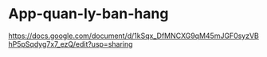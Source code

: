 # App-quan-ly-ban-hang
https://docs.google.com/document/d/1kSqx_DfMNCXG9qM45mJGF0syzVBhP5pSqdyg7x7_ezQ/edit?usp=sharing
